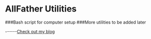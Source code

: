 # AllFather Utilities

###Bash script for computer setup
###More utilities to be added later

------[Check out my blog](https://www.jennynorthrup.com)

